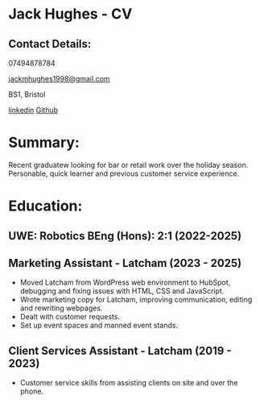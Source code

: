 # Jack Hughes - CV

## Contact Details:

07494878784

jackmhughes1998@gmail.com

BS1, Bristol

[linkedin](https://www.linkedin.com/in/jack-hughes-latchamdirect/)
[Github](https://github.com/jack4hughes)

# Summary:
Recent graduatew looking for bar or retail work over the holiday season.
Personable, quick learner and previous customer service experience.
# Education:

## UWE: Robotics BEng (Hons): 2:1 (2022-2025)


## Marketing Assistant - Latcham (2023 - 2025)

- Moved Latcham from WordPress web environment to HubSpot, debugging and fixing
issues with HTML, CSS and JavaScript.
- Wrote marketing copy for Latcham, improving communication, editing and
rewriting webpages.
- Dealt with customer requests.
- Set up event spaces and manned event stands.

## Client Services Assistant - Latcham (2019 - 2023)
- Customer service skills from assisting clients on site and over the phone.

